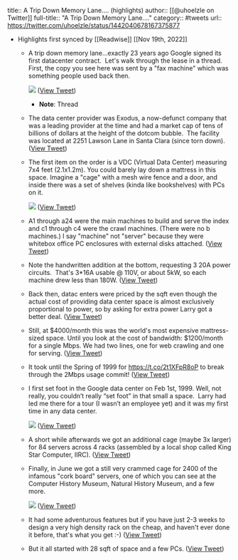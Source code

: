 title:: A Trip Down Memory Lane.... (highlights)
author:: [[@uhoelzle on Twitter]]
full-title:: "A Trip Down Memory Lane...."
category:: #tweets
url:: https://twitter.com/uhoelzle/status/1442040678167375877

- Highlights first synced by [[Readwise]] [[Nov 19th, 2022]]
	- A trip down memory lane...exactly 23 years ago Google signed its first datacenter contract.  Let's walk through the lease in a thread. First, the copy you see here was sent by a "fax machine" which was something people used back then. 
	  
	  ![](https://pbs.twimg.com/media/FAMlv1FVIAA0zu5.jpg) ([View Tweet](https://twitter.com/uhoelzle/status/1442040678167375877))
		- **Note**: Thread
	- The data center provider was Exodus, a now-defunct company that was a leading provider at the time and had a market cap of tens of billions of dollars at the height of the dotcom bubble.  The facility was located at 2251 Lawson Lane in Santa Clara (since torn down). ([View Tweet](https://twitter.com/uhoelzle/status/1442040680927285259))
	- The first item on the order is a VDC (Virtual Data Center) measuring 7x4 feet (2.1x1.2m).  You could barely lay down a mattress in this space.  Imagine a "cage" with a mesh wire fence and a door, and inside there was a set of shelves (kinda like bookshelves) with PCs on it. 
	  
	  ![](https://pbs.twimg.com/media/FAMnD1OVEAQf75v.jpg) ([View Tweet](https://twitter.com/uhoelzle/status/1442040685087969280))
	- A1 through a24 were the main machines to build and serve the index and c1 through c4 were the crawl machines.  (There were no b machines.)  I say "machine" not "server" because they were whitebox office PC enclosures with external disks attached. ([View Tweet](https://twitter.com/uhoelzle/status/1442040687503896583))
	- Note the handwritten addition at the bottom, requesting 3 20A power circuits.  That's 3*16A usable @ 110V, or about 5kW, so each machine drew less than 180W. ([View Tweet](https://twitter.com/uhoelzle/status/1442040689655570439))
	- Back then, datac enters were priced by the sqft even though the actual cost of providing data center space is almost exclusively proportional to power, so by asking for extra power Larry got a better deal. ([View Tweet](https://twitter.com/uhoelzle/status/1442040691828289539))
	- Still, at $4000/month this was the world's most expensive mattress-sized space.  Until you look at the cost of bandwidth: $1200/month for a single Mbps.  We had two lines, one for web crawling and one for serving. ([View Tweet](https://twitter.com/uhoelzle/status/1442040693963177984))
	- It took until the Spring of 1999 for https://t.co/2t1XFpR8oP to break through the 2Mbps usage commit! ([View Tweet](https://twitter.com/uhoelzle/status/1442040696219734018))
	- I first set foot in the Google data center on Feb 1st, 1999. Well, not really, you couldn’t really “set foot” in that small a space.  Larry had led me there for a tour (I wasn’t an employee yet) and it was my first time in any data center. 
	  
	  ![](https://pbs.twimg.com/media/FAMnZ9UVcA0BYjx.jpg) ([View Tweet](https://twitter.com/uhoelzle/status/1442040701349335040))
	- A short while afterwards we got an additional cage (maybe 3x larger) for 84 servers across 4 racks (assembled by a local shop called King Star Computer, IIRC). ([View Tweet](https://twitter.com/uhoelzle/status/1442040703949758469))
	- Finally, in June we got a still very crammed cage for 2400 of the infamous "cork board" servers, one of which you can see at the Computer History Museum, Natural History Museum, and a few more. 
	  
	  ![](https://pbs.twimg.com/media/FAMnuZ9UcAg2rZT.jpg) ([View Tweet](https://twitter.com/uhoelzle/status/1442040708018307074))
	- It had some adventurous features but if you have just 2-3 weeks to design a very high density rack on the cheap, and haven't ever done it before, that's what you get :-) ([View Tweet](https://twitter.com/uhoelzle/status/1442040710287421444))
	- But it all started with 28 sqft of space and a few PCs. ([View Tweet](https://twitter.com/uhoelzle/status/1442040712359342081))